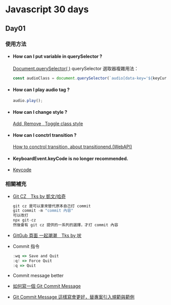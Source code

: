 # Javascript 30 days

## Day01

### 使用方法

- #### How can I put variable in querySelector ?

  [Document.querySelector( )](https://developer.mozilla.org/en-US/docs/Web/API/Document/querySelector#finding_the_first_element_matching_a_class)
  querySelector 選取器複雜用法：

  ```js
  const audioClass = document.querySelector(`audio[data-key='${keyCurrent}']`);
  ```

- #### How can I play audio tag ?

  ```js
  audio.play();
  ```

* #### How can I change style ?

  [Add, Remove , Toggle class style](https://developer.mozilla.org/zh-TW/docs/Web/API/Element/classList)

* #### How can I conctrl transition ?

  [How to conctrol transition, about transitionend.(WebAPI)](https://developer.mozilla.org/zh-CN/docs/Web/API/HTMLElement/transitionend_event)

* #### KeyboardEvent.keyCode is no longer recommended.
* [Keycode](https://developer.mozilla.org/en-US/docs/Web/API/KeyboardEvent/code)

### 相關補充

- [Git CZ＿Tks by 凱文/哈奇](https://github.com/streamich/git-cz)

  ```js
  git cz 是可以拿來替代原本自己打 commit
  git commit -m "commit 內容"
  可以改打
  npx git-cz
  然後會有 git cz 提供的一系列的選擇，才打 commit 內容
  ```

- [GitGub 頁面 一起潮潮＿Tks by 吠](https://github.com/vn7n24fzkq/github-profile-summary-cards/blob/master/docs/README.zh-tw.md)
- Commit 指令
  ```js
  :wq => Save and Quit
  :q! => Force Quit
  :q => Quit
  ```
- Commit message better
- [如何寫一個 Git Commit Message](https://blog.louie.lu/2017/03/21/%E5%A6%82%E4%BD%95%E5%AF%AB%E4%B8%80%E5%80%8B-git-commit-message/)
- [Git Commit Message 這樣寫會更好，替專案引入規範與範例](https://ithelp.ithome.com.tw/articles/10228738)
